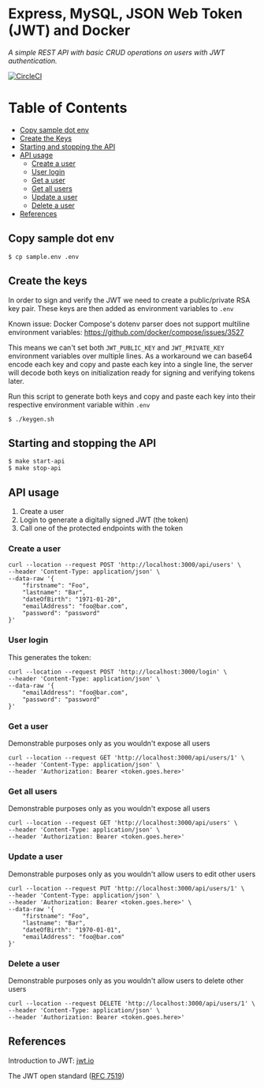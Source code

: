 # Express, MySQL, JSON Web Token (JWT) and Docker

_A simple REST API with basic CRUD operations on users with JWT authentication._

[![CircleCI](https://circleci.com/gh/paulgain/simple-api.svg?style=svg)](https://circleci.com/gh/paulgain/simple-api)

# Table of Contents

- [Copy sample dot env](#copy-sample-dot-env)
- [Create the Keys](#create-the-keys)
- [Starting and stopping the API](#starting-and-stopping-the-api)
- [API usage](#api-usage)
  - [Create a user](#create-a-user)
  - [User login](#user-login)
  - [Get a user](#get-a-user)
  - [Get all users](#get-all-users)
  - [Update a user](#update-a-user)
  - [Delete a user](#delete-a-user)
- [References](#references)

## Copy sample dot env

    $ cp sample.env .env

## Create the keys
In order to sign and verify the JWT we need to create a public/private RSA key pair. These keys are then added as environment variables to `.env`

Known issue: Docker Compose's dotenv parser does not support multiline environment variables: 
https://github.com/docker/compose/issues/3527

This means we can't set both `JWT_PUBLIC_KEY` and `JWT_PRIVATE_KEY` environment variables over multiple lines. As a workaround we can base64 encode each key and copy and paste each key into a single line, the server will decode both keys on initialization ready for signing and verifying tokens later.

Run this script to generate both keys and copy and paste each key into their respective environment variable within `.env`
    
    $ ./keygen.sh

## Starting and stopping the API

    $ make start-api
    $ make stop-api

## API usage
1. Create a user
2. Login to generate a digitally signed JWT (the token)
3. Call one of the protected endpoints with the token

### Create a user
    curl --location --request POST 'http://localhost:3000/api/users' \
    --header 'Content-Type: application/json' \
    --data-raw '{
	    "firstname": "Foo",
	    "lastname": "Bar",
	    "dateOfBirth": "1971-01-20",
	    "emailAddress": "foo@bar.com",
	    "password": "password"
    }'

### User login 
This generates the token:

    curl --location --request POST 'http://localhost:3000/login' \
    --header 'Content-Type: application/json' \
    --data-raw '{
        "emailAddress": "foo@bar.com",
        "password": "password"
    }'  

### Get a user
Demonstrable purposes only as you wouldn't expose all users

    curl --location --request GET 'http://localhost:3000/api/users/1' \
    --header 'Content-Type: application/json' \
    --header 'Authorization: Bearer <token.goes.here>'

### Get all users
Demonstrable purposes only as you wouldn't expose all users

    curl --location --request GET 'http://localhost:3000/api/users' \
    --header 'Content-Type: application/json' \
    --header 'Authorization: Bearer <token.goes.here>'

### Update a user
Demonstrable purposes only as you wouldn't allow users to edit other users

    curl --location --request PUT 'http://localhost:3000/api/users/1' \
    --header 'Content-Type: application/json' \
    --header 'Authorization: Bearer <token.goes.here>' \
    --data-raw '{
        "firstname": "Foo",
        "lastname": "Bar",
        "dateOfBirth": "1970-01-01",
        "emailAddress": "foo@bar.com"
    }'

### Delete a user
Demonstrable purposes only as you wouldn't allow users to delete other users

    curl --location --request DELETE 'http://localhost:3000/api/users/1' \
    --header 'Content-Type: application/json' \
    --header 'Authorization: Bearer <token.goes.here>'

## References
Introduction to JWT: [jwt.io](https://jwt.io)

The JWT open standard ([RFC 7519](https://tools.ietf.org/html/rfc7519))
